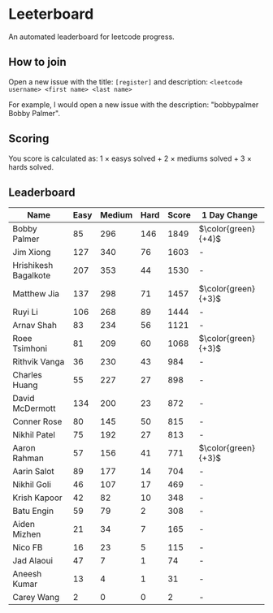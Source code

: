 # Leeterboard

An automated leaderboard for leetcode progress.

## How to join

Open a new issue with the title: `[register]` and description:
`<leetcode username> <first name> <last name>`

For example, I would open a new issue with the description: "bobbypalmer Bobby Palmer".

## Scoring

You score is calculated as:
1 $\times$ easys solved + 2 $\times$ mediums solved + 3 $\times$ hards solved.

## Leaderboard
| Name | Easy | Medium | Hard | Score | 1 Day Change |
| --- | --- | --- | --- | --- | --- |
| Bobby Palmer | 85 | 296 | 146 | 1849 | $\color{green}{+4}$ |
| Jim Xiong | 127 | 340 | 76 | 1603 | - |
| Hrishikesh Bagalkote | 207 | 353 | 44 | 1530 | - |
| Matthew Jia | 137 | 298 | 71 | 1457 | $\color{green}{+3}$ |
| Ruyi Li | 106 | 268 | 89 | 1444 | - |
| Arnav Shah | 83 | 234 | 56 | 1121 | - |
| Roee Tsimhoni | 81 | 209 | 60 | 1068 | $\color{green}{+3}$ |
| Rithvik Vanga | 36 | 230 | 43 | 984 | - |
| Charles Huang | 55 | 227 | 27 | 898 | - |
| David McDermott | 134 | 200 | 23 | 872 | - |
| Conner Rose | 80 | 145 | 50 | 815 | - |
| Nikhil Patel | 75 | 192 | 27 | 813 | - |
| Aaron Rahman | 57 | 156 | 41 | 771 | $\color{green}{+3}$ |
| Aarin Salot | 89 | 177 | 14 | 704 | - |
| Nikhil Goli | 46 | 107 | 17 | 469 | - |
| Krish Kapoor | 42 | 82 | 10 | 348 | - |
| Batu Engin | 59 | 79 | 2 | 308 | - |
| Aiden Mizhen | 21 | 34 | 7 | 165 | - |
| Nico FB | 16 | 23 | 5 | 115 | - |
| Jad Alaoui | 47 | 7 | 1 | 74 | - |
| Aneesh Kumar | 13 | 4 | 1 | 31 | - |
| Carey Wang | 2 | 0 | 0 | 2 | - |
